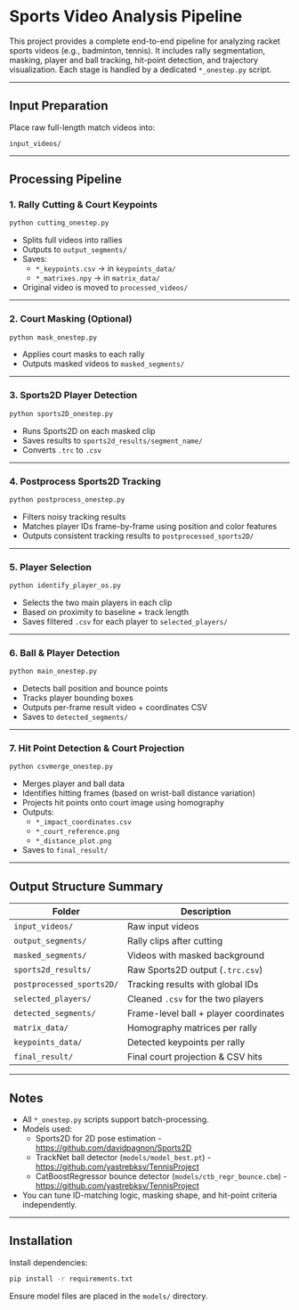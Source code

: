 # Sports Video Analysis Pipeline

This project provides a complete end-to-end pipeline for analyzing racket sports videos (e.g., badminton, tennis). It includes rally segmentation, masking, player and ball tracking, hit-point detection, and trajectory visualization. Each stage is handled by a dedicated `*_onestep.py` script.

---

## Input Preparation

Place raw full-length match videos into:
```
input_videos/
```

---

## Processing Pipeline

### 1. Rally Cutting & Court Keypoints
```bash
python cutting_onestep.py
```
- Splits full videos into rallies
- Outputs to `output_segments/`
- Saves:
  - `*_keypoints.csv` → in `keypoints_data/`
  - `*_matrixes.npy` → in `matrix_data/`
- Original video is moved to `processed_videos/`

---

### 2. Court Masking (Optional)
```bash
python mask_onestep.py
```
- Applies court masks to each rally
- Outputs masked videos to `masked_segments/`

---

### 3. Sports2D Player Detection
```bash
python sports2D_onestep.py
```
- Runs Sports2D on each masked clip
- Saves results to `sports2d_results/segment_name/`
- Converts `.trc` to `.csv`

---

### 4. Postprocess Sports2D Tracking
```bash
python postprocess_onestep.py
```
- Filters noisy tracking results
- Matches player IDs frame-by-frame using position and color features
- Outputs consistent tracking results to `postprocessed_sports2D/`

---

### 5. Player Selection
```bash
python identify_player_os.py
```
- Selects the two main players in each clip
- Based on proximity to baseline + track length
- Saves filtered `.csv` for each player to `selected_players/`

---

### 6. Ball & Player Detection
```bash
python main_onestep.py
```
- Detects ball position and bounce points
- Tracks player bounding boxes
- Outputs per-frame result video + coordinates CSV
- Saves to `detected_segments/`

---

### 7. Hit Point Detection & Court Projection
```bash
python csvmerge_onestep.py
```
- Merges player and ball data
- Identifies hitting frames (based on wrist-ball distance variation)
- Projects hit points onto court image using homography
- Outputs:
  - `*_impact_coordinates.csv`
  - `*_court_reference.png`
  - `*_distance_plot.png`
- Saves to `final_result/`

---

## Output Structure Summary

| Folder                    | Description |
|--------                   |-------------|
| `input_videos/`           | Raw input videos |
| `output_segments/`        | Rally clips after cutting |
| `masked_segments/`        | Videos with masked background |
| `sports2d_results/`       | Raw Sports2D output (`.trc.csv`) |
| `postprocessed_sports2D/` | Tracking results with global IDs |
| `selected_players/`       | Cleaned `.csv` for the two players |
| `detected_segments/`      | Frame-level ball + player coordinates |
| `matrix_data/`            | Homography matrices per rally |
| `keypoints_data/`         | Detected keypoints per rally |
| `final_result/`           | Final court projection & CSV hits |

---

## Notes
- All `*_onestep.py` scripts support batch-processing.
- Models used:
  - Sports2D for 2D pose estimation - https://github.com/davidpagnon/Sports2D
  - TrackNet ball detector (`models/model_best.pt`) - https://github.com/yastrebksv/TennisProject
  - CatBoostRegressor bounce detector (`models/ctb_regr_bounce.cbm`) - https://github.com/yastrebksv/TennisProject
- You can tune ID-matching logic, masking shape, and hit-point criteria independently.

---

## Installation
Install dependencies:
```bash
pip install -r requirements.txt
```

Ensure model files are placed in the `models/` directory.
